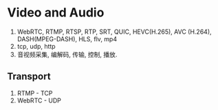 # Video and Audio

1. WebRTC, RTMP, RTSP, RTP, SRT, QUIC, HEVC(H.265), AVC (H.264), DASH(MPEG-DASH), HLS, flv, mp4
2. tcp, udp, http
3. 音视频采集, 编解码, 传输, 控制, 播放.

## Transport

1. RTMP - TCP
2. WebRTC - UDP
